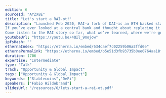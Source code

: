 ```yaml
---
edition: 6
sourceId: "AYZX8E"
title: "Let's start a RAI-ot!"
description: "Launched Feb 2020, RAI—a fork of DAI—is an ETH backed stable-ish coin that uses an onchain PI controller to set interest rates automatically and emphasizes “ungovernance”.
If you’ve ever looked at a central bank and thought about replacing it with a computer, this talk is for you!
Come listen to the RAI story so far, what we’ve learned, where we’re going, and why we think the RAI model of controlled, floating exchange rates are going to be the future of DeFi and beyond."
youtubeUrl: "https://youtu.be/4QIl_9mojow"
ipfsHash: ""
ethernaIndex: "https://etherna.io/embed/634caef7c02259b06a2ffd6e"
ethernaPermalink: "https://etherna.io/embed/b5e51d3fb93735b0ee0764aa18fedc0bd3d01b506342efe55d1d89c4a5432d60"
duration: 1706
expertise: "Intermediate"
type: "Talk"
track: "Opportunity & Global Impact"
tags: ["Opportunity & Global Impact"]
keywords: ["Stablecoins","DeFi"]
speakers: ["Fabio Hildebrand"]
slidesUrl: "/resources/6/lets-start-a-rai-ot.pdf"
---
```


